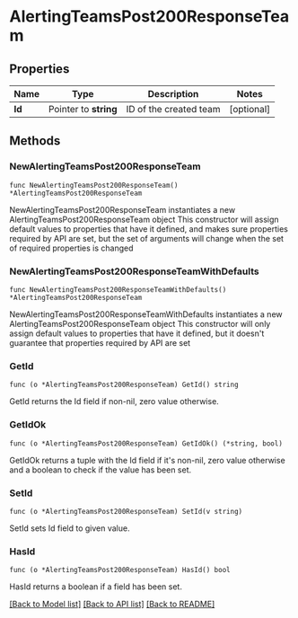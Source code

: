 # AlertingTeamsPost200ResponseTeam

## Properties

Name | Type | Description | Notes
------------ | ------------- | ------------- | -------------
**Id** | Pointer to **string** | ID of the created team | [optional] 

## Methods

### NewAlertingTeamsPost200ResponseTeam

`func NewAlertingTeamsPost200ResponseTeam() *AlertingTeamsPost200ResponseTeam`

NewAlertingTeamsPost200ResponseTeam instantiates a new AlertingTeamsPost200ResponseTeam object
This constructor will assign default values to properties that have it defined,
and makes sure properties required by API are set, but the set of arguments
will change when the set of required properties is changed

### NewAlertingTeamsPost200ResponseTeamWithDefaults

`func NewAlertingTeamsPost200ResponseTeamWithDefaults() *AlertingTeamsPost200ResponseTeam`

NewAlertingTeamsPost200ResponseTeamWithDefaults instantiates a new AlertingTeamsPost200ResponseTeam object
This constructor will only assign default values to properties that have it defined,
but it doesn't guarantee that properties required by API are set

### GetId

`func (o *AlertingTeamsPost200ResponseTeam) GetId() string`

GetId returns the Id field if non-nil, zero value otherwise.

### GetIdOk

`func (o *AlertingTeamsPost200ResponseTeam) GetIdOk() (*string, bool)`

GetIdOk returns a tuple with the Id field if it's non-nil, zero value otherwise
and a boolean to check if the value has been set.

### SetId

`func (o *AlertingTeamsPost200ResponseTeam) SetId(v string)`

SetId sets Id field to given value.

### HasId

`func (o *AlertingTeamsPost200ResponseTeam) HasId() bool`

HasId returns a boolean if a field has been set.


[[Back to Model list]](../README.md#documentation-for-models) [[Back to API list]](../README.md#documentation-for-api-endpoints) [[Back to README]](../README.md)


